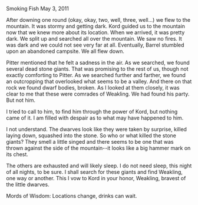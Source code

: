 Smoking Fish
May 3, 2011

After downing one round (okay, okay, two, well, three, well...) we flew to the mountain. It was stormy and getting dark. Kord guided us to the mountain now that we knew more about its location. When we arrived, it was pretty dark. We split up and searched all over the mountain. We saw no fires. It was dark and we could not see very far at all. Eventually, Barrel stumbled upon an abandoned campsite. We all flew down.

Pitter mentioned that he felt a sadness in the air. As we searched, we found several dead stone giants. That was promising to the rest of us, though not exactly comforting to Pitter. As we searched further and farther, we found an outcropping that overlooked what seems to be a valley. And there on that rock we found dwarf bodies, broken. As I looked at them closely, it was clear to me that these were comrades of Weakling. We had found his party. But not him.

I tried to call to him, to find him through the power of Kord, but nothing came of it. I am filled with despair as to what may have happened to him.

I not understand. The dwarves look like they were taken by surprise, killed laying down, squashed into the stone. So who or what killed the stone giants? They smell a little singed and there seems to be one that was thrown against the side of the mountain--it looks like a big hammer mark on its chest.

The others are exhausted and will likely sleep. I do not need sleep, this night of all nights, to be sure. I shall search for these giants and find Weakling, one way or another. This I vow to Kord in your honor, Weakling, bravest of the little dwarves.

Mords of Wisdom: Locations change, drinks can wait.